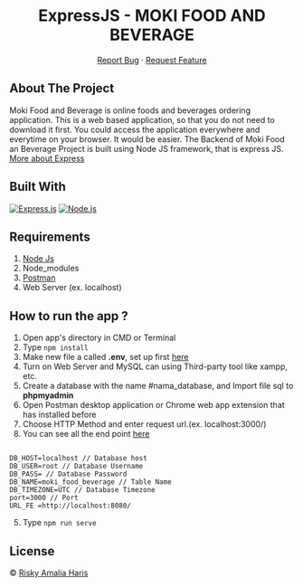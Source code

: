 <h1 align='center'>ExpressJS - MOKI FOOD AND BEVERAGE</h1>
  <p align="center">
    <a href="https://github.com/riskyamaliaharis/moki_backend/issues">Report Bug</a>
    ·
    <a href="https://github.com/riskyamaliaharis/moki_backend/pulls">Request Feature</a>
  </p>

## About The Project

Moki Food and Beverage is online foods and beverages ordering application.
This is a web based application, so that you do not need to download it first.
You could access the application everywhere and everytime on your browser.
It would be easier. The Backend of Moki Food an Beverage Project is built using Node JS framework, that is express JS.
[More about Express](https://en.wikipedia.org/wiki/Express.js)

## Built With

[![Express.js](https://img.shields.io/badge/Express.js-4.x-orange.svg?style=rounded-square)](https://expressjs.com/en/starter/installing.html)
[![Node.js](https://img.shields.io/badge/Node.js-v.12.13-green.svg?style=rounded-square)](https://nodejs.org/)

## Requirements

1. <a href="https://nodejs.org/en/download/">Node Js</a>
2. Node_modules
3. <a href="https://www.getpostman.com/">Postman</a>
4. Web Server (ex. localhost)

## How to run the app ?

1. Open app's directory in CMD or Terminal
2. Type `npm install`
3. Make new file a called **.env**, set up first [here](#set-up-env-file)
4. Turn on Web Server and MySQL can using Third-party tool like xampp, etc.
5. Create a database with the name #nama_database, and Import file sql to **phpmyadmin**
6. Open Postman desktop application or Chrome web app extension that has installed before
7. Choose HTTP Method and enter request url.(ex. localhost:3000/)
8. You can see all the end point [here](https://documenter.getpostman.com/view/13454431/TVsoGpzz)

```

DB_HOST=localhost // Database host
DB_USER=root // Database Username
DB_PASS= // Database Password
DB_NAME=moki_food_beverage // Table Name
DB_TIMEZONE=UTC // Database Timezone
port=3000 // Port
URL_FE =http://localhost:8080/
```

5. Type `npm run serve`

## License

© [Risky Amalia Haris](https://github.com/riskyamaliaharis)<br>
